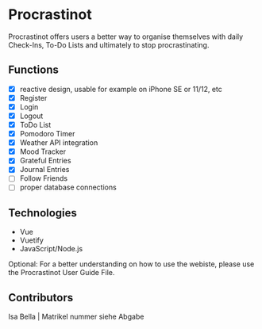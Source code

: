 # Procrastinot

Procrastinot offers users a better way to organise themselves with daily Check-Ins, To-Do Lists and ultimately to stop procrastinating.

## Functions
- [x] reactive design, usable for example on iPhone SE or 11/12, etc
- [x] Register
- [x] Login
- [x] Logout
- [x] ToDo List 
- [x] Pomodoro Timer
- [x] Weather API integration
- [x] Mood Tracker
- [x] Grateful Entries
- [x] Journal Entries
- [ ] Follow Friends 
- [ ] proper database connections

## Technologies
- Vue
- Vuetify
- JavaScript/Node.js


Optional:
For a better understanding on how to use the webiste, please use the Procrastinot User Guide File.
## Contributors
Isa Bella | Matrikel nummer siehe Abgabe  
